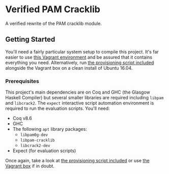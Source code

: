 # Verified PAM Cracklib

A verified rewrite of the PAM cracklib module.

## Getting Started

You'll need a fairly particular system setup to compile this project. It's far easier to use [this Vagrant environment](https://github.com/sr-lab/verified-pam-environment) and be assured that it contains everything you need. Alternatively, run [the provisioning script included](https://github.com/sr-lab/verified-pam-environment/blob/master/provision.sh) alongside the Vagrant box on a clean install of Ubuntu 16.04.

### Prerequisites

This project's main dependencies are on Coq and GHC (the Glasgow Haskell Compiler) but several smaller libraries are required including `libpam` and `libcrack2`. The `expect` interactive script automation environment is required to run the evaluation scripts. You'll need:

* Coq v8.6
* GHC
* The following `apt` library packages:
    + `libpam0g-dev`
	+ `libpam-cracklib`
	+ `libcrack2-dev`
* Expect (for evaluation scripts)

Once again, take a look at [the provisioning script included](https://github.com/sr-lab/verified-pam-environment/blob/master/provision.sh) or use [the Vagrant box](https://github.com/sr-lab/verified-pam-environment) if in doubt.
